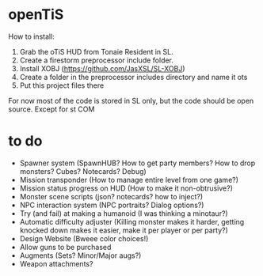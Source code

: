 # openTiS

How to install:

1. Grab the oTiS HUD from Tonaie Resident in SL.
2. Create a firestorm preprocessor include folder.
3. Install XOBJ (https://github.com/JasXSL/SL-XOBJ)
4. Create a folder in the preprocessor includes directory and name it ots
5. Put this project files there

For now most of the code is stored in SL only, but the code should be open source. Except for st COM


# to do
* Spawner system (SpawnHUB? How to get party members? How to drop monsters? Cubes? Notecards? Debug)
* Mission transponder (How to manage entire level from one game?)
* Mission status progress on HUD (How to make it non-obtrusive?)
* Monster scene scripts (json? notecards? how to inject?)
* NPC interaction system (NPC portraits? Dialog options?)
* Try (and fail) at making a humanoid (I was thinking a minotaur?)
* Automatic difficulty adjuster (Killing monster makes it harder, getting knocked down makes it easier, make it per player or per party?)
* Design Website (Bweee color choices!)
* Allow guns to be purchased
* Augments (Sets? Minor/Major augs?)
* Weapon attachments?
